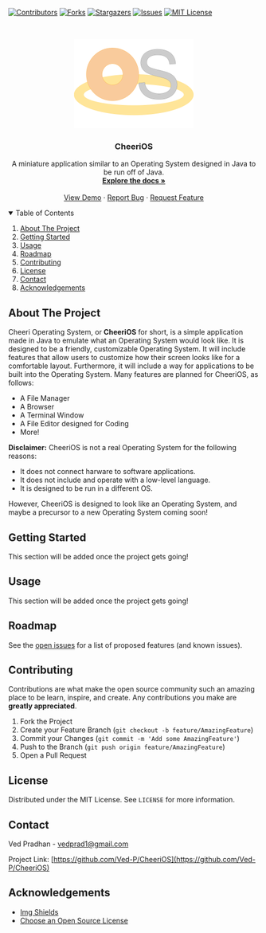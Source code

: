 [![Contributors][contributors-shield]][contributors-url]
[![Forks][forks-shield]][forks-url]
[![Stargazers][stars-shield]][stars-url]
[![Issues][issues-shield]][issues-url]
[![MIT License][license-shield]][license-url]

<br />
<p align="center">
  <a href="https://github.com/Ved-P/CheeriOS">
    <img src="images/cheerios-logo.png" alt="Logo" width="240" height="180">
  </a>

  <h3 align="center">CheeriOS</h3>

  <p align="center">
    A miniature application similar to an Operating System designed in Java to be run off of Java.
    <br />
    <a href="https://github.com/Ved-P/CheeriOS"><strong>Explore the docs »</strong></a>
    <br />
    <br />
    <a href="https://github.com/Ved-P/CheeriOS">View Demo</a>
    ·
    <a href="https://github.com/Ved-P/CheeriOS/issues">Report Bug</a>
    ·
    <a href="https://github.com/Ved-P/CheeriOS/issues">Request Feature</a>
  </p>
</p>

<details open="open">
  <summary>Table of Contents</summary>
  <ol>
    <li>
      <a href="#about-the-project">About The Project</a> <!--
      <ul>
        <li><a href="#built-with">Built With</a></li>
      </ul> -->
    </li>
    <li>
      <a href="#getting-started">Getting Started</a> <!--
      <ul>
        <li><a href="#prerequisites">Prerequisites</a></li>
        <li><a href="#installation">Installation</a></li>
      </ul> -->
    </li>
    <li><a href="#usage">Usage</a></li>
    <li><a href="#roadmap">Roadmap</a></li>
    <li><a href="#contributing">Contributing</a></li>
    <li><a href="#license">License</a></li>
    <li><a href="#contact">Contact</a></li>
    <li><a href="#acknowledgements">Acknowledgements</a></li>
  </ol>
</details>

## About The Project

<!-- [![Product Name Screen Shot][product-screenshot]](https://example.com) -->

Cheeri Operating System, or **CheeriOS** for short, is a simple application made in Java to emulate what an Operating System would look like. It is designed to be a friendly, customizable Operating System. It will include features that allow users to customize how their screen looks like for a comfortable layout. Furthermore, it will include a way for applications to be built into the Operating System. Many features are planned for CheeriOS, as follows:
* A File Manager
* A Browser
* A Terminal Window
* A File Editor designed for Coding
* More!

**Disclaimer:** CheeriOS is not a real Operating System for the following reasons:
* It does not connect harware to software applications.
* It does not include and operate with a low-level language.
* It is designed to be run in a different OS.

However, CheeriOS is designed to look like an Operating System, and maybe a precursor to a new Operating System coming soon!

<!--
### Built With
This section should list any major frameworks that you built your project using. Leave any add-ons/plugins for the acknowledgements section. Here are a few examples.
* [Bootstrap](https://getbootstrap.com)
* [JQuery](https://jquery.com)
* [Laravel](https://laravel.com)
-->

## Getting Started
This section will be added once the project gets going!
<!--
This is an example of how you may give instructions on setting up your project locally.
To get a local copy up and running follow these simple example steps.

### Prerequisites

This is an example of how to list things you need to use the software and how to install them.
* npm
  ```sh
  npm install npm@latest -g
  ```

### Installation

1. Get a free API Key at [https://example.com](https://example.com)
2. Clone the repo
   ```sh
   git clone https://github.com/your_username_/Project-Name.git
   ```
3. Install NPM packages
   ```sh
   npm install
   ```
4. Enter your API in `config.js`
   ```JS
   const API_KEY = 'ENTER YOUR API';
   ```
-->
## Usage
This section will be added once the project gets going!
<!-- Use this space to show useful examples of how a project can be used. Additional screenshots, code examples and demos work well in this space. You may also link to more resources.

_For more examples, please refer to the [Documentation](https://example.com)_ -->

## Roadmap
See the [open issues](https://github.com/Ved-P/CheeriOS/issues) for a list of proposed features (and known issues).

## Contributing
Contributions are what make the open source community such an amazing place to be learn, inspire, and create. Any contributions you make are **greatly appreciated**.

1. Fork the Project
2. Create your Feature Branch (`git checkout -b feature/AmazingFeature`)
3. Commit your Changes (`git commit -m 'Add some AmazingFeature'`)
4. Push to the Branch (`git push origin feature/AmazingFeature`)
5. Open a Pull Request

## License
Distributed under the MIT License. See `LICENSE` for more information.

## Contact
Ved Pradhan - vedprad1@gmail.com

Project Link: [https://github.com/Ved-P/CheeriOS](https://github.com/Ved-P/CheeriOS)

## Acknowledgements
* [Img Shields](https://shields.io)
* [Choose an Open Source License](https://choosealicense.com)

[contributors-shield]: https://img.shields.io/github/contributors/Ved-P/CheeriOS.svg?style=for-the-badge
[contributors-url]: https://github.com/Ved-P/CheeriOS/graphs/contributors
[forks-shield]: https://img.shields.io/github/forks/Ved-P/CheeriOS.svg?style=for-the-badge
[forks-url]: https://github.com/Ved-P/CheeriOS/network/members
[stars-shield]: https://img.shields.io/github/stars/Ved-P/CheeriOS.svg?style=for-the-badge
[stars-url]: https://github.com/Ved-P/CheeriOS/stargazers
[issues-shield]: https://img.shields.io/github/issues/Ved-P/CheeriOS.svg?style=for-the-badge
[issues-url]: https://github.com/Ved-P/CheeriOS/issues
[license-shield]: https://img.shields.io/github/license/Ved-P/CheeriOS.svg?style=for-the-badge
[license-url]: https://github.com/Ved-P/CheeriOS/blob/main/LICENSE
<!-- [product-screenshot]: images/cheerios-logo.png -->
